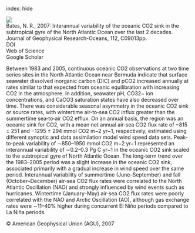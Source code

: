 index: hide

<div class="Citation">
    <div class="Citation-thumb CitationThumb-linked"  data-href="https://doi.org/10.1029/2006jc003759">
      <img src="https://static.claimspace.cloud/climate-study-static/refs/thumbs/3/Bates_2007-thumb.png" />
    </div>

  <div class="Citation-body">
    <div class="Citation-text">Bates, N. R., 2007: Interannual variability of the oceanic CO2 sink in the subtropical gyre of the North Atlantic Ocean over the last 2 decades. <span class="Article-journal">Journal of Geophysical Research-Oceans, </span><span class="Article-volume">112, </span>C09013pp.</div>
    <div class="Citation-links">
      <div class="CitationLink" data-href="https://doi.org/10.1029/2006jc003759">
        <div class="CitationLink-icon CitationLink-Doi"></div>
        <div class="CitationLink-text">DOI</div>
      </div>
      <div class="CitationLink" data-href="http://cel.webofknowledge.com/InboundService.do?customersID=atyponcel&smartRedirect=yes&mode=FullRecord&IsProductCode=Yes&product=CEL&Init=Yes&Func=Frame&action=retrieve&SrcApp=literatum&SrcAuth=atyponcel&SID=7CNc3cIRaBKjGbSujFM&UT=WOS:000249687300001">
        <div class="CitationLink-icon CitationLink-Isi"></div>
        <div class="CitationLink-text">Web of Science</div>
      </div>
      <div class="CitationLink" data-href="https://scholar.google.com/scholar?q=10.1029/2006jc003759">
        <div class="CitationLink-icon CitationLink-Scholar"></div>
        <div class="CitationLink-text">Google Scholar</div>
      </div>
    </div>
  </div>
</div>

Between 1983 and 2005, continuous oceanic CO2 observations at two time series sites in the North Atlantic Ocean near Bermuda indicate that surface seawater dissolved inorganic carbon (DIC) and pCO2 increased annually at rates similar to that expected from oceanic equilibration with increasing CO2 in the atmosphere. In addition, seawater pH, CO32− ion concentrations, and CaCO3 saturation states have also decreased over time. There was considerable seasonal asymmetry in the oceanic CO2 sink or source rates, with wintertime air‐to‐sea CO2 influx greater than the summertime sea‐to‐air CO2 efflux. On an annual basis, the region was an oceanic sink for CO2, with a mean net annual air‐sea CO2 flux rate of −815 ± 251 and −1295 ± 294 mmol CO2 m−2 yr−1, respectively, estimated using different synoptic and data assimilation model wind speed data sets. Peak‐to‐peak variability of ∼850–1950 mmol CO2 m−2 yr−1 represented an interannual variability of ∼0.2–0.3 Pg C yr−1 in the oceanic CO2 sink scaled to the subtropical gyre of North Atlantic Ocean. The long‐term trend over the 1983–2005 period was a slight increase in the oceanic CO2 sink, associated primarily with a gradual increase in wind speed over the same period. Interannual variability of summertime (June–September) and fall (October–December) air‐sea CO2 flux rates were correlated to the North Atlantic Oscillation (NAO) and strongly influenced by wind events such as hurricanes. Wintertime (January–May) air‐sea CO2 flux rates were poorly correlated with the NAO and Arctic Oscillation (AO), although gas exchange rates were ∼11–40% higher during concurrent El Niño periods compared to La Niña periods.

<div class="Citation-copy">
&copy; American Geophysical Union (AGU), 2007
</div>